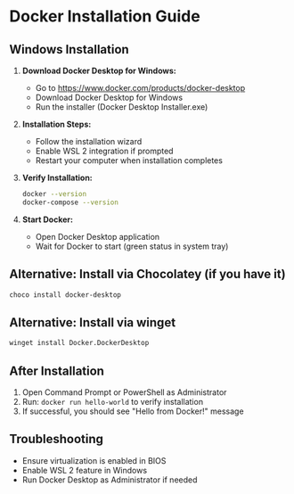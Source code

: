 # Docker Installation Guide

## Windows Installation

1. **Download Docker Desktop for Windows:**
   - Go to https://www.docker.com/products/docker-desktop
   - Download Docker Desktop for Windows
   - Run the installer (Docker Desktop Installer.exe)

2. **Installation Steps:**
   - Follow the installation wizard
   - Enable WSL 2 integration if prompted
   - Restart your computer when installation completes

3. **Verify Installation:**
   ```bash
   docker --version
   docker-compose --version
   ```

4. **Start Docker:**
   - Open Docker Desktop application
   - Wait for Docker to start (green status in system tray)

## Alternative: Install via Chocolatey (if you have it)
```bash
choco install docker-desktop
```

## Alternative: Install via winget
```bash
winget install Docker.DockerDesktop
```

## After Installation
1. Open Command Prompt or PowerShell as Administrator
2. Run: `docker run hello-world` to verify installation
3. If successful, you should see "Hello from Docker!" message

## Troubleshooting
- Ensure virtualization is enabled in BIOS
- Enable WSL 2 feature in Windows
- Run Docker Desktop as Administrator if needed